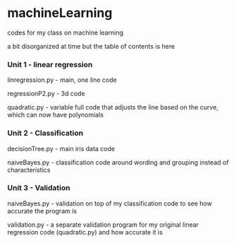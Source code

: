 # machineLearning
codes for my class on machine learning

a bit disorganized at time but the table of contents is here

### Unit 1 - linear regression
linregression.py - main, one line code

regressionP2.py - 3d code

quadratic.py - variable full code that adjusts the line based on the curve, which can now have polynomials

### Unit 2 - Classification

decisionTree.py - main iris data code

naiveBayes.py - classification code around wording and grouping instead of characteristics

### Unit 3 - Validation

naiveBayes.py - validation on top of my classification code to see how accurate the program is

validation.py - a separate validation program for my original linear regression code (quadratic.py) and how accurate it is 
